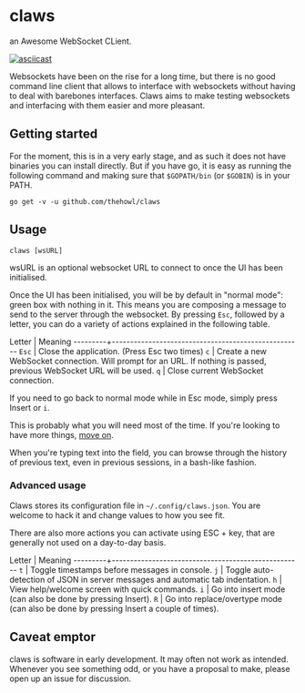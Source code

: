 # claws

an Awesome WebSocket CLient.

[![asciicast](https://asciinema.org/a/125778.png)](https://asciinema.org/a/125778)

Websockets have been on the rise for a long time, but there is no good command line client that allows to interface with websockets without having to deal with barebones interfaces. Claws aims to make testing websockets and interfacing with them easier and more pleasant.

## Getting started

For the moment, this is in a very early stage, and as such it does not have binaries you can install directly. But if you have go, it is easy as running the following command and making sure that `$GOPATH/bin` (or `$GOBIN`) is in your PATH.

```
go get -v -u github.com/thehowl/claws
```

## Usage

```
claws [wsURL]
```

wsURL is an optional websocket URL to connect to once the UI has been initialised.

Once the UI has been initialised, you will be by default in "normal mode": green box with nothing in it. This means you are composing a message to send to the server through the websocket. By pressing `Esc`, followed by a letter, you can do a variety of actions explained in the following table.

Letter   | Meaning
---------+----------------------------------------------------
`Esc`    | Close the application. (Press Esc two times)
`c`      | Create a new WebSocket connection. Will prompt for an URL. If nothing is passed, previous WebSocket URL will be used.
`q`      | Close current WebSocket connection.

If you need to go back to normal mode while in Esc mode, simply press Insert or `i`.

This is probably what you will need most of the time. If you're looking to have more things, [move on](#advanced-usage).

When you're typing text into the field, you can browse through the history of previous text, even in previous sessions, in a bash-like fashion.

### Advanced usage

Claws stores its configuration file in `~/.config/claws.json`. You are welcome to hack it and change values to how you see fit.

There are also more actions you can activate using ESC + key, that are generally not used on a day-to-day basis.

Letter   | Meaning
---------+----------------------------------------------------
`t`      | Toggle timestamps before messages in console.
`j`      | Toggle auto-detection of JSON in server messages and automatic tab indentation.
`h`      | View help/welcome screen with quick commands.
`i`      | Go into insert mode (can also be done by pressing Insert).
`R`      | Go into replace/overtype mode (can also be done by pressing Insert a couple of times).

## Caveat emptor

claws is software in early development. It may often not work as intended. Whenever you see something odd, or you have a proposal to make, please open up an issue for discussion.
